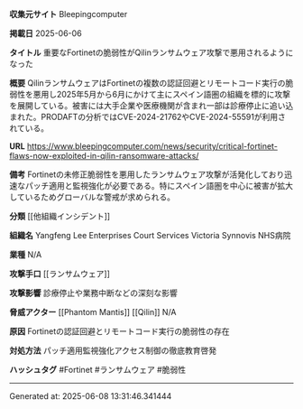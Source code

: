 **収集元サイト**
Bleepingcomputer

**掲載日**
2025-06-06

**タイトル**
重要なFortinetの脆弱性がQilinランサムウェア攻撃で悪用されるようになった

**概要**
QilinランサムウェアはFortinetの複数の認証回避とリモートコード実行の脆弱性を悪用し2025年5月から6月にかけて主にスペイン語圏の組織を標的に攻撃を展開している。被害には大手企業や医療機関が含まれ一部は診療停止に追い込まれた。PRODAFTの分析ではCVE-2024-21762やCVE-2024-55591が利用されている。

**URL**
https://www.bleepingcomputer.com/news/security/critical-fortinet-flaws-now-exploited-in-qilin-ransomware-attacks/

**備考**
Fortinetの未修正脆弱性を悪用したランサムウェア攻撃が活発化しており迅速なパッチ適用と監視強化が必要である。特にスペイン語圏を中心に被害が拡大しているためグローバルな警戒が求められる。

**分類**
[[他組織インシデント]]

**組織名**
Yangfeng Lee Enterprises Court Services Victoria Synnovis NHS病院

**業種**
N/A

**攻撃手口**
[[ランサムウェア]]

**攻撃影響**
診療停止や業務中断などの深刻な影響

**脅威アクター**
[[Phantom Mantis]] [[Qilin]] N/A

**原因**
Fortinetの認証回避とリモートコード実行の脆弱性の存在

**対処方法**
パッチ適用監視強化アクセス制御の徹底教育啓発

**ハッシュタグ**
#Fortinet #ランサムウェア #脆弱性


---
Generated at: 2025-06-08 13:31:46.341444
